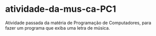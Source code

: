 # atividade-da-mus-ca-PC1
Atividade passada da matéria de Programação de Computadores, para fazer um programa que exiba uma letra de música.
